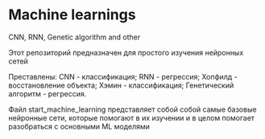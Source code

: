 # Machine learnings
CNN, RNN, Genetic algorithm and other


Этот репозиторий предназначен для простого изучения нейронных сетей

Преставлены:
CNN - классификация;
RNN - регрессия;
Хопфилд - восстановление объекта;
Хэмин - классификация;
Генетический алгоритм - регрессия.

Файл start_machine_learning представляет собой собой самые базовые нейронные сети, которые помогают в их изучении и в целом помогает разобраться с основными ML моделями
